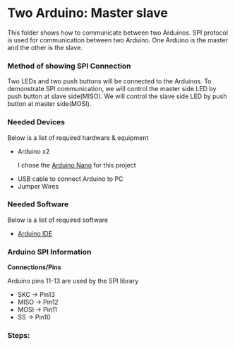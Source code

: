 <h1>Two Arduino: Master slave</h1>
<p>This folder shows how to communicate between two Arduinos. SPI protocol is used for communication between two Arduino. One Arduino is the master and the other is the slave.</p>

<h3>Method of showing SPI Connection</h3>
<p>Two LEDs and two push buttons will be connected to the Arduinos. To demonstrate SPI communication, we will control the master side LED by push button at slave side(MISO). We will control the slave side LED by push button at master side(MOSI).</p>

<h3>Needed Devices</h3>
<p>Below is a list of required hardware & equipment</p>
<ul>
  <li>Arduino x2</li>
  <p>I chose the <a href="https://store.arduino.cc/usa/arduino-nano">Arduino Nano</a> for this project</p>
  <li>USB cable to connect Arduino to PC</li>
  <li>Jumper Wires</li>
</ul>

<h3>Needed Software</h3>
<p>Below is a list of required software</p>
<ul>
  <li><a href="https://www.arduino.cc/en/main/software">Arduino IDE</a></li>
</ul>

<h3>Arduino SPI Information</h3>
<p><strong>Connections/Pins</strong></p>
<p>Arduino pins 11-13 are used by the SPI library</p>
<ul>
  <li>SKC -> Pin13</li>
  <li>MISO -> Pin12</li>
  <li>MOSI -> Pin11</li>
  <li>SS -> Pin10</li>
</ul>

<h3>Steps:</h3>
<ol>
</ol>

